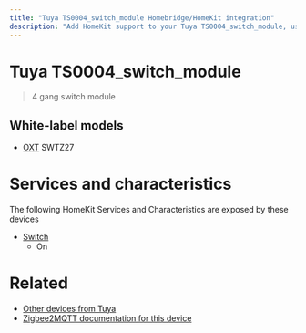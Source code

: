 ```yaml
---
title: "Tuya TS0004_switch_module Homebridge/HomeKit integration"
description: "Add HomeKit support to your Tuya TS0004_switch_module, using Homebridge, Zigbee2MQTT and homebridge-z2m."
---
```

<!---
This file has been GENERATED using src/docgen/docgen.ts
DO NOT EDIT THIS FILE MANUALLY!
-->
# Tuya TS0004_switch_module
> 4 gang switch module


## White-label models
* [OXT](../index.md#oxt) SWTZ27

# Services and characteristics
The following HomeKit Services and Characteristics are exposed by
these devices

* [Switch](../../switch.md)
  * On


# Related
* [Other devices from Tuya](../index.md#tuya)
* [Zigbee2MQTT documentation for this device](https://www.zigbee2mqtt.io/devices/TS0004_switch_module.html)